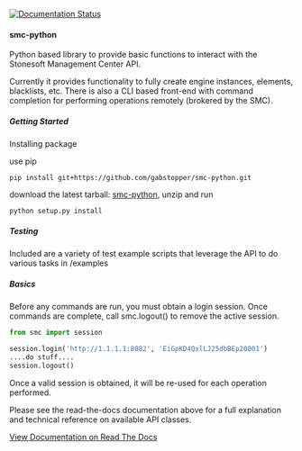 [![Documentation Status](https://readthedocs.org/projects/smc-python/badge/?version=latest)](http://smc-python.readthedocs.io/en/latest/?badge=latest)
#### smc-python

Python based library to provide basic functions to interact with the Stonesoft Management Center API.

Currently it provides functionality to fully create engine instances, elements, blacklists, etc. 
There is also a CLI based front-end with command completion for performing operations remotely (brokered by the SMC).

##### Getting Started

Installing package

use pip

`pip install git+https://github.com/gabstopper/smc-python.git`

download the latest tarball: [smc-python](https://github.com/gabstopper/smc-python/archive/master.zip), unzip and run

`python setup.py install`

##### Testing

Included are a variety of test example scripts that leverage the API to do various tasks in /examples

##### Basics

Before any commands are run, you must obtain a login session. Once commands are complete, call smc.logout() to remove the active session.

```python
from smc import session

session.login('http://1.1.1.1:8082', 'EiGpKD4QxlLJ25dbBEp20001')
....do stuff....
session.logout()
```

Once a valid session is obtained, it will be re-used for each operation performed. 

Please see the read-the-docs documentation above for a full explanation and technical reference on available API classes.

[View Documentation on Read The Docs](http://smc-python.readthedocs.io/en/latest/?badge=latest)